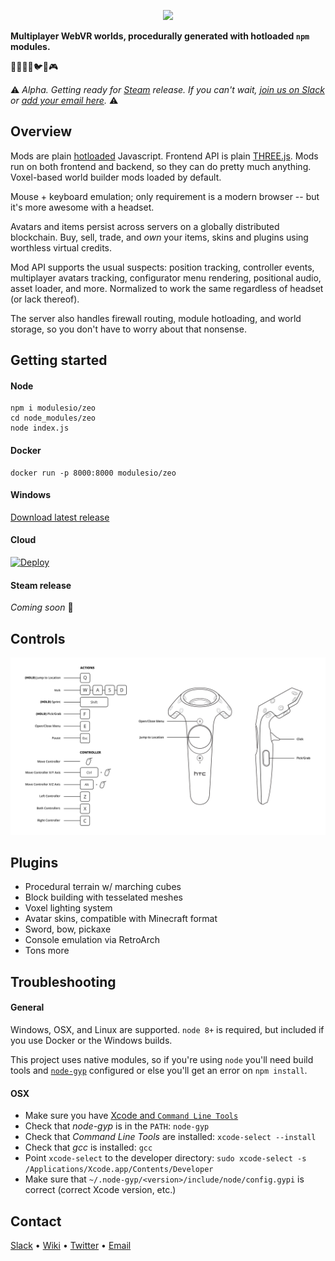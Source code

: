 <p align="center"><img src="https://cdn.rawgit.com/modulesio/zeo/398039c9/public/img/logo-name.svg" width="200px"></p>

**Multiplayer WebVR worlds, procedurally generated with hotloaded `npm` modules.**


🌱🌳🌋🌲🐦🏃🎮

:warning: _Alpha. Getting ready for [Steam](http://steampowered.com/) release. If you can't wait, [join us on Slack](zeovr.slack.com) or [add your email here](http://eepurl.com/cDEnID)._ :warning:

## Overview

Mods are plain [hotloaded](https://github.com/modulesio/archae/) Javascript. Frontend API is plain [THREE.js](https://github.com/mrdoob/three.js/). Mods run on both frontend and backend, so they can do pretty much anything. Voxel-based world builder mods loaded by default.

Mouse + keyboard emulation; only requirement is a modern browser -- but it's more awesome with a headset.

Avatars and items persist across servers on a globally distributed blockchain. Buy, sell, trade, and _own_ your items, skins and plugins using worthless virtual credits.

Mod API supports the usual suspects: position tracking, controller events, multiplayer avatars tracking, configurator menu rendering, positional audio, asset loader, and more. Normalized to work the same regardless of headset (or lack thereof).

The server also handles firewall routing, module hotloading, and world storage, so you don't have to worry about that nonsense.

## Getting started

#### Node

```
npm i modulesio/zeo
cd node_modules/zeo
node index.js
```

#### Docker

```
docker run -p 8000:8000 modulesio/zeo
```

#### Windows

[Download latest release](https://ci.appveyor.com/project/modulesio/zeo/build/artifacts)

#### Cloud

[![Deploy](https://www.herokucdn.com/deploy/button.svg)](https://heroku.com/deploy)

#### Steam release

_Coming soon_ 🦄

## Controls

![Controls](/public/img/controls.png)

## Plugins

- Procedural terrain w/ marching cubes
- Block building with tesselated meshes
- Voxel lighting system
- Avatar skins, compatible with Minecraft format
- Sword, bow, pickaxe
- Console emulation via RetroArch
- Tons more

## Troubleshooting

#### General

Windows, OSX, and Linux are supported. `node 8+` is required, but included if you use Docker or the Windows builds.

This project uses native modules, so if you're using `node` you'll need build tools and [`node-gyp`](https://github.com/nodejs/node-gyp) configured or else you'll get an error on `npm install`.

#### OSX

- Make sure you have [Xcode and `Command Line Tools`](https://github.com/nodejs/node-gyp#on-mac-os-x)
- Check that _node-gyp_ is in the `PATH`: `node-gyp`
- Check that _Command Line Tools_ are installed: `xcode-select --install`
- Check that _gcc_ is installed: `gcc`
- Point `xcode-select` to the developer directory: `sudo xcode-select -s /Applications/Xcode.app/Contents/Developer`
- Make sure that `~/.node-gyp/<version>/include/node/config.gypi` is correct (correct Xcode version, etc.)

## Contact

[Slack](zeovr.slack.com) • [Wiki](zeovr.wikia.com) • [Twitter](https://twitter.com/modulesio) • [Email](mailto:a@modules.io)
